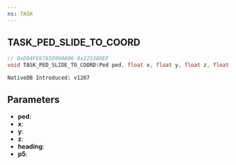 ```yaml
---
ns: TASK
---
```

## TASK_PED_SLIDE_TO_COORD

```c
// 0xD04FE6765D990A06 0x225380EF
void TASK_PED_SLIDE_TO_COORD(Ped ped, float x, float y, float z, float heading, float p5);
```

```
NativeDB Introduced: v1207
```

## Parameters
* **ped**:
* **x**:
* **y**:
* **z**:
* **heading**:
* **p5**:
